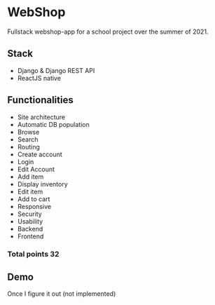 # WebShop

Fullstack webshop-app for a school project over the summer of 2021.

## Stack

- Django & Django REST API
- ReactJS native

## Functionalities

- Site architecture
- Automatic DB population
- Browse
- Search
- Routing
- Create account
- Login
- Edit Account
- Add item
- Display inventory
- Edit item
- Add to cart
- Responsive
- Security
- Usability
- Backend
- Frontend
### Total points 32

## Demo

Once I figure it out (not implemented)
